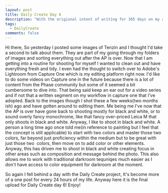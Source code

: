 ```yaml
---
layout: post
title: Daily Create Day 6
description: "With the origional intent of writing for 365 days on my art making pracitce, here is the 9 day attempt."
tags:
  - DailyCreate
comments: false
---
```


Hi there, So yesterday I posted some images of Tenzin and I thought I'd take a second to talk about them. They are part of my going through my folders of images and sorting everything out after the AP is over. Now that I am getting into a routine for shooting for myself I wanted to clean out and have everything fresh and tidy. I even had the thought to switch over to Adobe's Lightroom from Capture One which is my editing platform right now. I'd like to do some videos on Capture one in the future because there is a lot of content from the Phase community but some of it seemed a bit cumbersome to dive into. That being said keep an ear out for a video series and if not that a written segment on my workflow in capture one that I've adopted. Back to the images though I shot these a few weeks(two months ish) ago and have gotten around to editing them. Me being me I've now that the AP is over have gone back to shooting mostly for black and white, or to sound overly fancy monochrome, like that fancy over-priced Leica M that only shoots in black and white. Anyway, I like to shoot in black and white. A person a long time ago once told me(in reference to painting but I feel that the concept is still applicable) to start with two colors and master those two colors, far beyond just proficiency within the medium but to be great with just those two  colors, then move on to add color or other elements. Anyway, this has driven me to shoot in black and white creating focus in other areas such as composition and message behind the photo. This also allows me to work with traditional darkroom tequniqes much easier as I don't have access to color equipment for darkroom at the moment.  

So again I fell behind a day with the Daily Create project, It's become more of a one post for every 24 hours of my life. Anyway here it is the final upload for Daily Create day 6! Enjoy! 